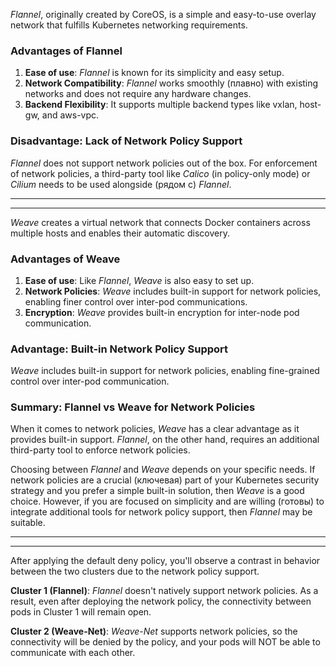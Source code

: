 *Flannel*, originally created by CoreOS, is a simple and easy-to-use overlay network that fulfills Kubernetes networking requirements.

### Advantages of Flannel
1. **Ease of use**: *Flannel* is known for its simplicity and easy setup.
2. **Network Compatibility**: *Flannel* works smoothly (плавно) with existing networks and does not require any hardware changes.
3. **Backend Flexibility**: It supports multiple backend types like vxlan, host-gw, and aws-vpc.

### Disadvantage: Lack of Network Policy Support
*Flannel* does not support network policies out of the box. For enforcement of network policies, a third-party tool like *Calico* (in policy-only mode) or *Cilium* needs to be used alongside (рядом с) *Flannel*.

---
---

*Weave* creates a virtual network that connects Docker containers across multiple hosts and enables their automatic discovery.

### Advantages of Weave
1. **Ease of use**: Like *Flannel*, *Weave* is also easy to set up.
2. **Network Policies**: *Weave* includes built-in support for network policies, enabling finer control over inter-pod communications.
3. **Encryption**: *Weave* provides built-in encryption for inter-node pod communication.

### Advantage: Built-in Network Policy Support
*Weave* includes built-in support for network policies, enabling fine-grained control over inter-pod communication.

### Summary: Flannel vs Weave for Network Policies
When it comes to network policies, *Weave* has a clear advantage as it provides built-in support. *Flannel*, on the other hand, requires an additional third-party tool to enforce network policies.

Choosing between *Flannel* and *Weave* depends on your specific needs. If network policies are a crucial (ключевая) part of your Kubernetes security strategy and you prefer a simple built-in solution, then *Weave* is a good choice. However, if you are focused on simplicity and are willing (готовы) to integrate additional tools for network policy support, then *Flannel* may be suitable.

---
---

After applying the default deny policy, you'll observe a contrast in behavior between the two clusters due to the network policy support.

**Cluster 1 (Flannel)**: *Flannel* doesn't natively support network policies. As a result, even after deploying the network policy, the connectivity between pods in Cluster 1 will remain open.

**Cluster 2 (Weave-Net)**: *Weave-Net* supports network policies, so the connectivity will be denied by the policy, and your pods will NOT be able to communicate with each other.